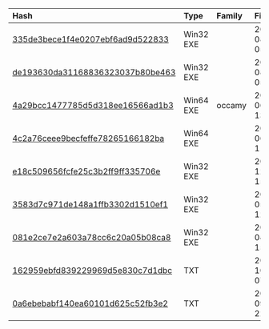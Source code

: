 |Hash|Type|Family|First_Seen|Name|
|:--|:--|:--|:--|:--|
|[335de3bece1f4e0207ebf6ad9d522833](https://www.virustotal.com/gui/file/335de3bece1f4e0207ebf6ad9d522833)|Win32 EXE||2018-08-07 05:16:36|smsc.exe|
|[de193630da31168836323037b80be463](https://www.virustotal.com/gui/file/de193630da31168836323037b80be463)|Win32 EXE||2018-08-07 05:13:35|smsc.exe|
|[4a29bcc1477785d5d318ee16566ad1b3](https://www.virustotal.com/gui/file/4a29bcc1477785d5d318ee16566ad1b3)|Win64 EXE|occamy|2018-06-03 13:38:59|4a29bcc1477785d5d318ee16566ad1b3.virus|
|[4c2a76ceee9becfeffe78265166182ba](https://www.virustotal.com/gui/file/4c2a76ceee9becfeffe78265166182ba)|Win64 EXE||2012-06-15 11:50:36|Command line RAR|
|[e18c509656fcfe25c3b2ff9ff335706e](https://www.virustotal.com/gui/file/e18c509656fcfe25c3b2ff9ff335706e)|Win32 EXE||2011-12-10 15:21:03|Plink|
|[3583d7c971de148a1ffb3302d1510ef1](https://www.virustotal.com/gui/file/3583d7c971de148a1ffb3302d1510ef1)|Win32 EXE||2009-05-26 12:10:03|dsquery.exe|
|[081e2ce7e2a603a78cc6c20a05b08ca8](https://www.virustotal.com/gui/file/081e2ce7e2a603a78cc6c20a05b08ca8)|Win32 EXE||2009-04-05 15:00:54|450ebd66ba67bb46bf18d122823ff07ef4a7b11afe63b6f269aec9236a1790cd.bin|
|[162959ebfd839229969d5e830c7d1dbc](https://www.virustotal.com/gui/file/162959ebfd839229969d5e830c7d1dbc)|TXT||2019-10-20 07:51:25|OfficeIntegrators.ps1|
|[0a6ebebabf140ea60101d625c52fb3e2](https://www.virustotal.com/gui/file/0a6ebebabf140ea60101d625c52fb3e2)|TXT||2019-09-13 22:42:10|xpsrchvw.ps1|
